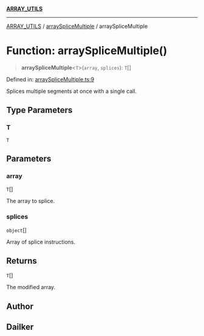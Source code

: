 [**ARRAY_UTILS**](../../README.md)

***

[ARRAY_UTILS](../../README.md) / [arraySpliceMultiple](../README.md) / arraySpliceMultiple

# Function: arraySpliceMultiple()

> **arraySpliceMultiple**\<`T`\>(`array`, `splices`): `T`[]

Defined in: [arraySpliceMultiple.ts:9](https://github.com/dailker/everyutil/blob/fd2dd910f5fc45d6a6fda4227f10403d6a5baee7/src/array/arraySpliceMultiple.ts#L9)

Splices multiple segments at once with a single call.

## Type Parameters

### T

`T`

## Parameters

### array

`T`[]

The array to splice.

### splices

`object`[]

Array of splice instructions.

## Returns

`T`[]

The modified array.

## Author

## Dailker
